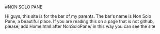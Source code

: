 #NON SOLO PANE

Hi guys, this site is for the bar of my parents. The bar's name is Non Solo Pane, a beautiful place.
If you are reading this on a page that is not github, please, add Home.html after NonSoloPane/ in this way you can see the site
